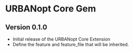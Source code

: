 # URBANopt Core Gem
 
## Version 0.1.0 

* Initial release of the URBANopt Core Extension
* Define the feature and feature_file that will be inherited.